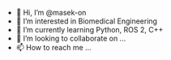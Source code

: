 - 👋 Hi, I’m @masek-on
- 👀 I’m interested in Biomedical Engineering
- 🌱 I’m currently learning Python, ROS 2, C++
- 💞️ I’m looking to collaborate on ...
- 📫 How to reach me ... 

<!---
masek-on/masek-on is a ✨ special ✨ repository because its `README.md` (this file) appears on your GitHub profile.
You can click the Preview link to take a look at your changes.
--->
